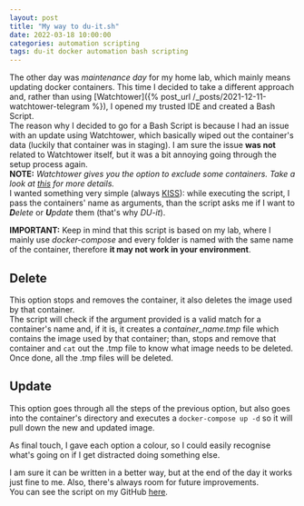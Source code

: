 ```yaml
---
layout: post
title: "My way to du-it.sh"
date: 2022-03-18 10:00:00
categories: automation scripting
tags: du-it docker automation bash scripting
---
```


The other day was _maintenance day_ for my home lab, which mainly means updating docker containers. This time I decided
to take a different approach and, rather than using [Watchtower]({% post_url /_posts/2021-12-11-watchtower-telegram %}), I opened
my trusted IDE and created a Bash Script.\
The reason why I decided to go for a Bash Script is because I had an issue with an update using Watchtower, which basically wiped
out the container's data (luckily that container was in staging). I am sure the issue **was not** related to Watchtower itself,
but it was a bit annoying going through the setup process again.\
**NOTE:** _Watchtower gives you the option to exclude some containers. Take a look at [this](https://containrrr.dev/watchtower/container-selection/)
for more details._\
I wanted something very simple (always [KISS](https://en.wikipedia.org/wiki/KISS_principle)): while executing the script, I
pass the containers' name as arguments, than the script asks me if I want to _**D**elete_ or _**U**pdate_ them (that's why _DU-it_).

**IMPORTANT:** Keep in mind that this script is based on my lab, where I mainly use _docker-compose_ and every folder is named with the
same name of the container, therefore **it may not work in your environment**.

## Delete

This option stops and removes the container, it also deletes the image used by that container.\
The script will check if the argument provided is a valid match for a container's name and, if it is, it creates a _container_name.tmp_
file which contains the image used by that container; than, stops and remove that container and `cat` out the .tmp file to
know what image needs to be deleted. Once done, all the .tmp files will be deleted.

## Update

This option goes through all the steps of the previous option, but also goes into the container's directory and executes
a `docker-compose up -d` so it will pull down the new and updated image.

As final touch, I gave each option a colour, so I could easily recognise what's going on if I get distracted doing something
else.

I am sure it can be written in a better way, but at the end of the day it works just fine to me. Also, there's always room for future
improvements.\
You can see the script on my GitHub [here](https://github.com/kamahell87/scripts/blob/main/bash/du-it.sh).

